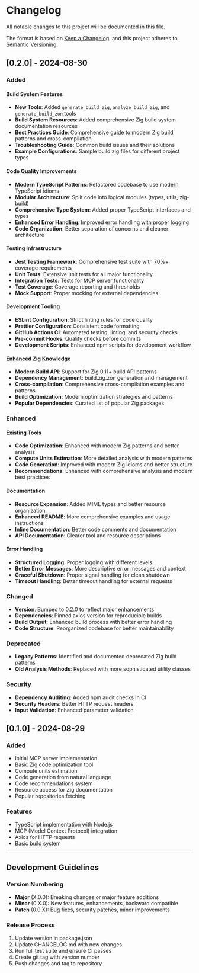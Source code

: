 # Changelog

All notable changes to this project will be documented in this file.

The format is based on [Keep a Changelog](https://keepachangelog.com/en/1.0.0/),
and this project adheres to [Semantic Versioning](https://semver.org/spec/v2.0.0.html).

## [0.2.0] - 2024-08-30

### Added

#### Build System Features
- **New Tools**: Added `generate_build_zig`, `analyze_build_zig`, and `generate_build_zon` tools
- **Build System Resources**: Added comprehensive Zig build system documentation resources
- **Best Practices Guide**: Comprehensive guide to modern Zig build patterns and cross-compilation
- **Troubleshooting Guide**: Common build issues and their solutions
- **Example Configurations**: Sample build.zig files for different project types

#### Code Quality Improvements
- **Modern TypeScript Patterns**: Refactored codebase to use modern TypeScript idioms
- **Modular Architecture**: Split code into logical modules (types, utils, zig-build)
- **Comprehensive Type System**: Added proper TypeScript interfaces and types
- **Enhanced Error Handling**: Improved error handling with proper logging
- **Code Organization**: Better separation of concerns and cleaner architecture

#### Testing Infrastructure
- **Jest Testing Framework**: Comprehensive test suite with 70%+ coverage requirements
- **Unit Tests**: Extensive unit tests for all major functionality
- **Integration Tests**: Tests for MCP server functionality
- **Test Coverage**: Coverage reporting and thresholds
- **Mock Support**: Proper mocking for external dependencies

#### Development Tooling
- **ESLint Configuration**: Strict linting rules for code quality
- **Prettier Configuration**: Consistent code formatting
- **GitHub Actions CI**: Automated testing, linting, and security checks
- **Pre-commit Hooks**: Quality checks before commits
- **Development Scripts**: Enhanced npm scripts for development workflow

#### Enhanced Zig Knowledge
- **Modern Build API**: Support for Zig 0.11+ build API patterns
- **Dependency Management**: build.zig.zon generation and management
- **Cross-compilation**: Comprehensive cross-compilation examples and patterns
- **Build Optimization**: Modern optimization strategies and patterns
- **Popular Dependencies**: Curated list of popular Zig packages

### Enhanced

#### Existing Tools
- **Code Optimization**: Enhanced with modern Zig patterns and better analysis
- **Compute Units Estimation**: More detailed analysis with modern patterns
- **Code Generation**: Improved with modern Zig idioms and better structure
- **Recommendations**: Enhanced with comprehensive analysis and modern best practices

#### Documentation
- **Resource Expansion**: Added MIME types and better resource organization
- **Enhanced README**: More comprehensive examples and usage instructions
- **Inline Documentation**: Better code comments and documentation
- **API Documentation**: Clearer tool and resource descriptions

#### Error Handling
- **Structured Logging**: Proper logging with different levels
- **Better Error Messages**: More descriptive error messages and context
- **Graceful Shutdown**: Proper signal handling for clean shutdown
- **Timeout Handling**: Better timeout handling for external requests

### Changed

- **Version**: Bumped to 0.2.0 to reflect major enhancements
- **Dependencies**: Pinned axios version for reproducible builds
- **Build Output**: Enhanced build process with better error handling
- **Code Structure**: Reorganized codebase for better maintainability

### Deprecated

- **Legacy Patterns**: Identified and documented deprecated Zig build patterns
- **Old Analysis Methods**: Replaced with more sophisticated utility classes

### Security

- **Dependency Auditing**: Added npm audit checks in CI
- **Security Headers**: Better HTTP request headers
- **Input Validation**: Enhanced parameter validation

## [0.1.0] - 2024-08-29

### Added
- Initial MCP server implementation
- Basic Zig code optimization tool
- Compute units estimation
- Code generation from natural language
- Code recommendations system
- Resource access for Zig documentation
- Popular repositories fetching

### Features
- TypeScript implementation with Node.js
- MCP (Model Context Protocol) integration
- Axios for HTTP requests
- Basic build system

---

## Development Guidelines

### Version Numbering
- **Major** (X.0.0): Breaking changes or major feature additions
- **Minor** (0.X.0): New features, enhancements, backward compatible
- **Patch** (0.0.X): Bug fixes, security patches, minor improvements

### Release Process
1. Update version in package.json
2. Update CHANGELOG.md with new changes
3. Run full test suite and ensure CI passes
4. Create git tag with version number
5. Push changes and tag to repository